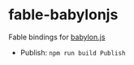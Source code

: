 # fable-babylonjs

Fable bindings for [babylon.js](https://babylonjs.com)

- Publish: `npm run build Publish`
